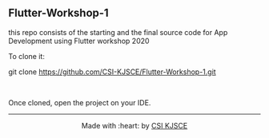 ## Flutter-Workshop-1

this repo consists of the starting and the final source code for App Development using Flutter workshop 2020
<br>

To clone it:

  git clone https://github.com/CSI-KJSCE/Flutter-Workshop-1.git
   

<br>

Once cloned, open the project on your IDE.

------------------------------------------
<div align="center">
Made with :heart: by <a href="https://github.com/CSI-KJSCE" target="_blank">CSI KJSCE</a>
</div>

